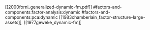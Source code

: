 [[2000forni_generalized-dynamic-fm.pdf]]
#factors-and-components:factor-analysis:dynamic #factors-and-components:pca:dynamic
[[1983chamberlain_factor-structure-large-assets]], [[1977geweke_dynamic-fm]]


